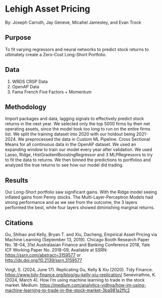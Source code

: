 # Lehigh Asset Pricing
By: Joseph Carruth, Jay Geneve, Micahel Jamesley, and Evan Trock

## Purpose
To fit varying regressors and neural networks to predict stock returns to ultimately create a Zero-Cost Long-Short Portfolio. 

## Data
1. WRDS CRSP Data
2. OpenAP Data
3. Fama French Five Factors + Momentum

## Methodology

Import packages and data, lagging signals to effectively predict stock returns in the next year. We selected only the top 5000 firms by their net operating assets, since the model took too long to run on the entire firms list. We split the training dataset into 2020 with our holdout being 2021-2024. We preprocessed the data in Custom ML Pipeline. Cross Sectional Means for all continuous data in the OpenAP dataset. We used an expanding window to train our model every year after validation. We used Lasso, Ridge, HistGradientBoostingRegressor and 3 MLPRegressors to try to fit the data to returns. We then binned the predictions to portfolios and analyzed the true returns to see how our model did trading. 

## Results 

Our Long-Short portfolio saw significant gains. With the Ridge model seeing inflated gains from Penny stocks. The Multi-Layer-Perceptron Models had strong performance and as we see from the outcome, the 3 layers performed the best, while four layers showed diminishing marginal returns. 


## Citations

Gu, Shihao and Kelly, Bryan T. and Xiu, Dacheng, Empirical Asset Pricing via Machine Learning (September 13, 2019). Chicago Booth Research Paper No. 18-04, 31st Australasian Finance and Banking Conference 2018, Yale ICF Working Paper No. 2018-09, Available at SSRN: https://ssrn.com/abstract=3159577 or http://dx.doi.org/10.2139/ssrn.3159577 

Voigt, S. (2024, June 17). Replicating Gu, Kelly & Xiu (2020). Tidy Finance. https://www.tidy-finance.org/blog/gu-kelly-xiu-replication/
Senevirathne, K. (2024, March 4). How I’m using machine learning to trade in the stock market. Medium. https://medium.com/analytics-vidhya/how-im-using-machine-learning-to-trade-in-the-stock-market-3ba981a2ffc2
 

